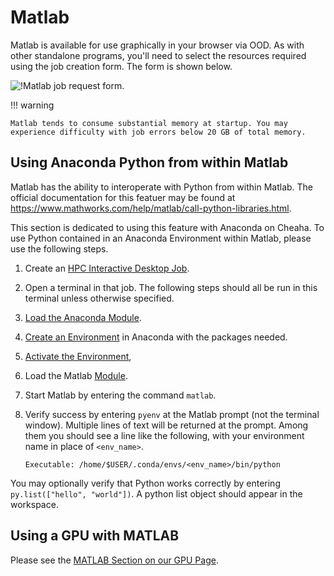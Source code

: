 # Matlab

Matlab is available for use graphically in your browser via OOD. As with other standalone programs, you'll need to select the resources required using the job creation form. The form is shown below.

![!Matlab job request form.](./images/ood_matlab_form.png)

<!-- markdownlint-disable MD046 -->
!!! warning

    Matlab tends to consume substantial memory at startup. You may experience difficulty with job errors below 20 GB of total memory.
<!-- markdownlint-enable MD046 -->

## Using Anaconda Python from within Matlab

Matlab has the ability to interoperate with Python from within Matlab. The official documentation for this featuer may be found at <https://www.mathworks.com/help/matlab/call-python-libraries.html>.

This section is dedicated to using this feature with Anaconda on Cheaha. To use Python contained in an Anaconda Environment within Matlab, please use the following steps.

1. Create an [HPC Interactive Desktop Job](hpc_desktop.md).
1. Open a terminal in that job. The following steps should all be run in this terminal unless otherwise specified.
1. [Load the Anaconda Module](../software/software.md#loading-anaconda).
1. [Create an Environment](../../workflow_solutions/using_conda.md#create-an-environment) in Anaconda with the packages needed.
1. [Activate the Environment](../../workflow_solutions/using_conda.md#activate-an-environment),
1. Load the Matlab [Module](../software/modules.md).
1. Start Matlab by entering the command `matlab`.
1. Verify success by entering `pyenv` at the Matlab prompt (not the terminal window). Multiple lines of text will be returned at the prompt. Among them you should see a line like the following, with your environment name in place of `<env_name>`.

    ```text
    Executable: /home/$USER/.conda/envs/<env_name>/bin/python
    ```

You may optionally verify that Python works correctly by entering `py.list(["hello", "world"])`. A python list object should appear in the workspace.

## Using a GPU with MATLAB

Please see the [MATLAB Section on our GPU Page](../slurm/gpu.md#matlab).

